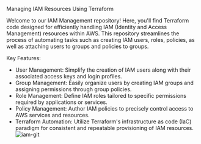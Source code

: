 Managing IAM Resources Using Terraform

Welcome to our IAM Management repository! Here, you'll find Terraform code designed for efficiently handling IAM (Identity and Access Management) resources within AWS. This repository streamlines the process of automating tasks such as creating IAM users, roles, policies, as well as attaching users to groups and policies to groups.

Key Features:

- User Management: Simplify the creation of IAM users along with their associated access keys and login profiles.
- Group Management: Easily organize users by creating IAM groups and assigning permissions through group policies.
- Role Management: Define IAM roles tailored to specific permissions required by applications or services.
- Policy Management: Author IAM policies to precisely control access to AWS services and resources.
- Terraform Automation: Utilize Terraform's infrastructure as code (IaC) paradigm for consistent and repeatable provisioning of IAM resources.
![iam-git](https://github.com/YaswanthVinay/policies/assets/97665352/e7cbde56-cdce-44ff-9b5d-1110bb400fe3)


